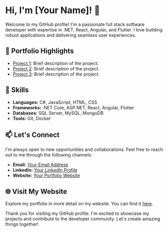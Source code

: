 # Hi, I'm [Your Name]! 👋

Welcome to my GitHub profile! I'm a passionate full stack software developer with expertise in .NET, React, Angular, and Flutter. I love building robust applications and delivering seamless user experiences.

## 🔭 Portfolio Highlights

- [Project 1](link-to-project-1): Brief description of the project.
- [Project 2](link-to-project-2): Brief description of the project.
- [Project 3](link-to-project-3): Brief description of the project.

## 🌱 Skills

- **Languages:** C#, JavaScript, HTML, CSS
- **Frameworks:** .NET Core, ASP.NET, React, Angular, Flutter
- **Databases:** SQL Server, MySQL, MongoDB
- **Tools:** Git, Docker

## 📫 Let's Connect

I'm always open to new opportunities and collaborations. Feel free to reach out to me through the following channels:

- **Email:** [Your Email Address](mailto:youremail@example.com)
- **LinkedIn:** [Your LinkedIn Profile](https://www.linkedin.com/in/yourprofile)
- **Website:** [Your Portfolio Website](https://www.yourportfolio.com)

## 🌐 Visit My Website

Explore my portfolio in more detail on my website. You can find it [here](https://www.yourportfolio.com).

Thank you for visiting my GitHub profile. I'm excited to showcase my projects and contribute to the developer community. Let's create amazing things together!

